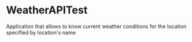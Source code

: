 # WeatherAPITest

Application that allows to know current weather conditions for the location specified by location's name 
